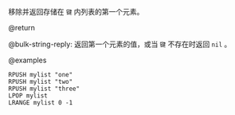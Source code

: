 移除并返回存储在 `键` 内列表的第一个元素。

@return

@bulk-string-reply: 返回第一个元素的值，或当 `键` 不存在时返回 `nil` 。

@examples

```cli
RPUSH mylist "one"
RPUSH mylist "two"
RPUSH mylist "three"
LPOP mylist
LRANGE mylist 0 -1
```
